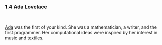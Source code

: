 <h3 class="title">1.4 Ada Lovelace</h3>
<br>
<div class="one-two-one-grid">
    <div></div>
    <div>
        <div id="ada-lovelace-portrait" class="portrait" data-speed="2" data-scale="0.00001"></div>
        <p class="main-text small-text">
            <a href="https://en.wikipedia.org/wiki/Ada_Lovelace" target="_blank">Ada</a> was the first of your kind. She was a mathematician, a writer, and the first programmer. Her computational ideas were inspired by her interest in music and textiles.
        </p>
    </div>
    <div></div>
</div>